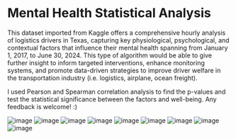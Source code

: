 # Mental Health Statistical Analysis

This dataset imported from Kaggle offers a comprehensive hourly analysis of logistics drivers in Texas, capturing key physiological, psychological, and contextual factors that influence their mental health spanning from January 1, 2017, to June 30, 2024. This type of algorithm would be able to give further insight to inform targeted interventions, enhance monitoring systems, and promote data-driven strategies to improve driver welfare in the transportation industry (i.e. logistics, airplane, ocean freight).

I used Pearson and Spearman correlation analysis to find the p-values and test the statistical significance between the factors and well-being. Any feedback is welcome! :)

![image](https://github.com/user-attachments/assets/cab3aa1a-9240-44ec-83f5-ff4aef35b6f2)
![image](https://github.com/user-attachments/assets/bbac624d-8196-4f51-b236-5e96799d4bf6)
![image](https://github.com/user-attachments/assets/25d8f1bf-c29b-4a63-ac3d-ae77cd62c7d0)
![image](https://github.com/user-attachments/assets/2ca9c416-d03e-43c4-b637-1f687341cf5f)
![image](https://github.com/user-attachments/assets/43b44597-e0ee-42bf-8a42-d2be0651dcfd)
![image](https://github.com/user-attachments/assets/42ef9dbc-fef5-4427-9e26-9fa8d2752031)
![image](https://github.com/user-attachments/assets/48343f6e-56df-47a4-aaa6-bdf6aa0cea87)
![image](https://github.com/user-attachments/assets/a7638e30-9cf1-4b9c-84fc-9e2ded1d2ff9)
![image](https://github.com/user-attachments/assets/fd7905a7-9eac-4dbd-9087-c58b6d8f1150)
